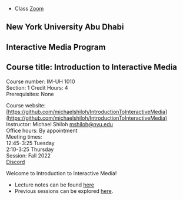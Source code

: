 - Class [Zoom](https://nyu.zoom.us/j/98127583237)

## New York University Abu Dhabi    
## Interactive Media Program    
## Course title: Introduction to Interactive Media  
Course number: IM-UH 1010   
Section: 1
Credit Hours: 4         
Prerequisites: None       

Course website: [https://github.com/michaelshiloh/IntroductionToInteractiveMedia](https://github.com/michaelshiloh/IntroductionToInteractiveMedia)      
Instructor: Michael Shiloh mshiloh@nyu.edu    
Office hours: By appointment  
Meeting times:    
	12:45-3:25 Tuesday  
	2:10-3:25 Thursday     
Session: Fall 2022       
[Discord](https://discord.gg/mFJ5fqKk)

Welcome to Introduction to Interactive Media! 
- Lecture notes can be found [here](lectureNotes.md)
- Previous sessions can be explored [here](previousSessions/previousSessions.md).
